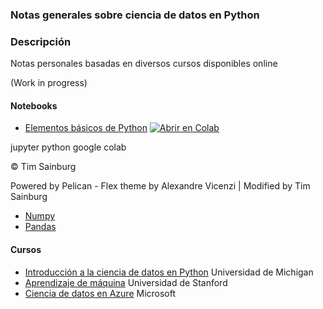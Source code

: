 ### Notas generales sobre ciencia de datos en Python

### Descripción

Notas personales basadas en diversos cursos disponibles online

(Work in progress)

#### Notebooks
- [Elementos básicos de Python](https://github.com/krystofff/data-science/blob/master/Intro%20Python.ipynb) [![Abrir en Colab](https://colab.research.google.com/assets/colab-badge.svg)](https://colab.research.google.com/drive/1PcjcS7RBJqLfGWUe8d3pZGMBzgs6v45r)
 

jupyter python google colab

© Tim Sainburg

Powered by Pelican - Flex theme by Alexandre Vicenzi | Modified by Tim Sainburg

- [Numpy](https://github.com/krystofff/data-science/blob/master/Numpy.ipynb)
- [Pandas](https://github.com/krystofff/data-science/blob/master/Pandas.ipynb)




#### Cursos
- [Introducción a la ciencia de datos en Python](https://www.coursera.org/learn/python-data-analysis) Universidad de Michigan
- [Aprendizaje de máquina](https://www.coursera.org/learn/machine-learning) Universidad de Stanford
- [Ciencia de datos en Azure](https://docs.microsoft.com/en-us/learn/certifications/azure-data-scientist) Microsoft
